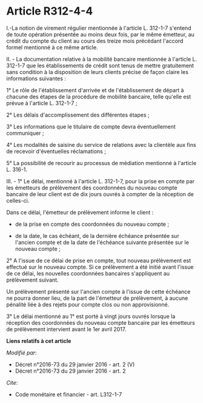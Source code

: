 # Article R312-4-4

I.-La notion de virement régulier mentionnée à l'article L. 312-1-7 s'entend de toute opération présentée au moins deux fois,
par le même émetteur, au crédit du compte du client au cours des treize mois précédant l'accord formel mentionné à ce même
article. 

II. - La documentation relative à la mobilité bancaire mentionnée à l'article L. 312-1-7 que les établissements de crédit
sont tenus de mettre gratuitement sans condition à la disposition de leurs clients précise de façon claire les informations
suivantes :

1° Le rôle de l'établissement d'arrivée et de l'établissement de départ à chacune des étapes de la procédure de mobilité
bancaire, telle qu'elle est prévue à l'article L. 312-1-7 ;

2° Les délais d'accomplissement des différentes étapes ;

3° Les informations que le titulaire de compte devra éventuellement communiquer ;

4° Les modalités de saisine du service de relations avec la clientèle aux fins de recevoir d'éventuelles réclamations ;

5° La possibilité de recourir au processus de médiation mentionné à l'article L. 316-1.

III. - 1° Le délai, mentionné à l'article L. 312-1-7, pour la prise en compte par les émetteurs de prélèvement des
coordonnées du nouveau compte bancaire de leur client est de dix jours ouvrés à compter de la réception de celles-ci. 

Dans ce délai, l'émetteur de prélèvement informe le client :

- de la prise en compte des coordonnées du nouveau compte ;

- de la date, le cas échéant, de la dernière échéance présentée sur l'ancien compte et de la date de l'échéance suivante
présentée sur le nouveau compte ; 

2° A l'issue de ce délai de prise en compte, tout nouveau prélèvement est effectué sur le nouveau compte. Si ce prélèvement a
été initié avant l'issue de ce délai, les nouvelles coordonnées bancaires s'appliquent au prélèvement suivant. 

Un prélèvement présenté sur l'ancien compte à l'issue de cette échéance ne pourra donner lieu, de la part de l'émetteur de
prélèvement, à aucune pénalité liée à des rejets pour compte clos ou non approvisionné. 

3° Le délai mentionné au 1° est porté à vingt jours ouvrés lorsque la réception des coordonnées du nouveau compte bancaire
par les émetteurs de prélèvement intervient avant le 1er avril 2017.

**Liens relatifs à cet article**

_Modifié par_:

  - Décret n°2016-73 du 29 janvier 2016 - art. 2 (V)
  - Décret n°2016-73 du 29 janvier 2016 - art. 2

_Cite_:

  - Code monétaire et financier - art. L312-1-7
